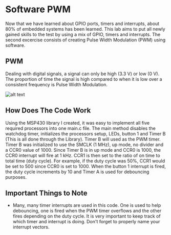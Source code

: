 # Software PWM
Now that we have learned about GPIO ports, timers and interrupts, about 80% of embedded systems has been learned. This lab aims to put all newly gained skills to the test by using a mix of GPIO, timers and interrupts. The second excercise consists of creating Pulse Width Modulation (PWM) using software. 

## PWM
Dealing with digital signals, a signal can only be high (3.3 V) or low (0 V). The proportion of time the signal is high compared to when it is low over a consistent frequency is Pulse Width Modulation.

![alt text](https://github.com/RU09342/lab-4-timers-and-pwm-tcsmith20/blob/master/Software%20PWM/SW%20PWM.gif)

## How Does The Code Work
Using the MSP430 library I created, it was easy to implement all five required processors into one main.c file. The main method disables the watchdog timer, initializes the processors setup, LEDs, button 1 and Timer B (This is all done through the Library). Timer B will used as the PWM timer. Timer B was initialized to use the SMCLK (1 MHz), up mode, no divider and a CCR0 value of 1000. Since Timer B is in up mode and CCR0 is 1000, the CCR0 interrupt will fire at 1 kHz. CCR1 is then set to the ratio of on time to total time (duty cycle).  For example, if the duty cycle was 50%, CCR1 would be set to 500 since CCR0 is set to 1000. When the button 1 interrupt is fired, the duty cycle increments by 10 and Timer A is used for debouncing purposes.


## Important Things to Note
* Many, many timer interrupts are used in this code. One is used to help debouncing, one is fired when the PWM timer overflows and the other fires depending on the duty cycle. It is very important to keep track of which timer and interrupt is doing. Don't forget to properly name your interrupt vectors.